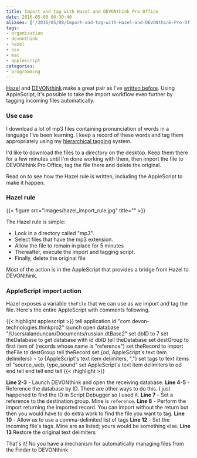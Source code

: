 ```yaml
---
title: Import and tag with Hazel and DEVONthink Pro Office
date: 2016-05-08 06:30:40
aliases: ['/2016/05/08/Import-and-tag-with-Hazel-and-DEVONthink-Pro-Office/']
tags:
- organization
- devonthink
- hazel
- osx
- mac
- applescript
categories:
- programming
---
```

[Hazel](https://www.noodlesoft.com/kb/) and [DEVONthink](https://www.google.ca/url?sa=t&rct=j&q=&esrc=s&source=web&cd=1&cad=rja&uact=8&ved=0ahUKEwjApMz67srMAhUHKx4KHfPyDfMQFggcMAA&url=http%3A%2F%2Fwww.devontechnologies.com%2Fproducts%2Fdevonthink%2Foverview.html&usg=AFQjCNHBkDoottuKS5_NujsjRTQSINDHpQ) make a great pair as I've [written before](/2015/10/17/working-with-devonthink-pro-office-and-hazel/). Using AppleScript, it's possible to take the import workflow even further by tagging incoming files automatically.

### Use case

I download a lot of mp3 files containing pronunciation of words in a language I've been learning. I keep a record of these words and tag them appropriately using my [hierarchical tagging](/2015/06/18/finding-things-with-devonthink/) system.

I'd like to download the files to a directory on the desktop. Keep them there for a few minutes until I'm done working with them, then import the file to DEVONthink Pro Office, tag the file there and delete the original.

Read on to see how the Hazel rule is written, including the AppleScript to make it happen.

<!-- more -->

### Hazel rule

{{< figure src="images/hazel_import_rule.jpg" title="" >}}

The Hazel rule is simple:

- Look in a directory called "mp3".
- Select files that have the mp3 extension.
- Allow the file to remain in place for 5 minutes
- Thereafter, execute the import and tagging script.
- Finally, delete the original file

Most of the action is in the AppleScript that provides a bridge from Hazel to DEVONthink.

### AppleScript import action

Hazel exposes a variable `theFile` that we can use as we import and tag the file. Here's the entire AppleScript with comments following.

{{< highlight applescript >}}
tell application id "com.devon-technologies.thinkpro2"
    launch
    open database "/Users/alanduncan/Documents/russian.dtBase2"
    set dbID to 7
    set theDatabase to get database with id dbID
    tell theDatabase
        set destGroup to first item of (records whose name is "reference")
        set theRecord to import theFile to destGroup
        tell theRecord
            set {od, AppleScript's text item delimiters} ¬
			   to {AppleScript's text item delimiters, ","}
            set tags to text items of "source_web, type_sound"
            set AppleScript's text item delimiters to od
        end tell
    end tell
end tell
{{< /highlight >}}

**Line 2-3** - Launch DEVONthink and open the receiving database.
**Line 4-5** - Reference the database by ID. There are other ways to do this. I just happened to find the ID in Script Debugger so I used it.
**Line 7** - Set a reference to the destination group. Mine is `reference`.
**Line 8** - Perform the import returning the imported record. You can import without the return but then you would have to do extra work to find the file you want to tag.
**Line 10** - Allow us to use a comma-delimited list of tags
**Line 12** - Set the incoming file's tags. Mine are as listed; yours would be something else.
**Line 13** Restore the original text delimiters

That's it! No you have a mechanism for automatically managing files from the Finder to DEVONthink.
